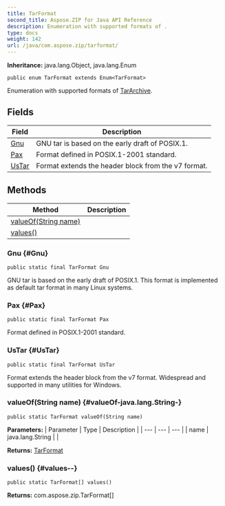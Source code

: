 ```yaml
---
title: TarFormat
second_title: Aspose.ZIP for Java API Reference
description: Enumeration with supported formats of .
type: docs
weight: 142
url: /java/com.aspose.zip/tarformat/
---
```


**Inheritance:**
java.lang.Object, java.lang.Enum
```
public enum TarFormat extends Enum<TarFormat>
```

Enumeration with supported formats of [TarArchive](../../com.aspose.zip/tararchive).
## Fields

| Field | Description |
| --- | --- |
| [Gnu](#Gnu) | GNU tar is based on the early draft of POSIX.1. |
| [Pax](#Pax) | Format defined in POSIX.1-2001 standard. |
| [UsTar](#UsTar) | Format extends the header block from the v7 format. |
## Methods

| Method | Description |
| --- | --- |
| [valueOf(String name)](#valueOf-java.lang.String-) |  |
| [values()](#values--) |  |
### Gnu {#Gnu}
```
public static final TarFormat Gnu
```


GNU tar is based on the early draft of POSIX.1. This format is implemented as default tar format in many Linux systems.

### Pax {#Pax}
```
public static final TarFormat Pax
```


Format defined in POSIX.1-2001 standard.

### UsTar {#UsTar}
```
public static final TarFormat UsTar
```


Format extends the header block from the v7 format. Widespread and supported in many utilities for Windows.

### valueOf(String name) {#valueOf-java.lang.String-}
```
public static TarFormat valueOf(String name)
```




**Parameters:**
| Parameter | Type | Description |
| --- | --- | --- |
| name | java.lang.String |  |

**Returns:**
[TarFormat](../../com.aspose.zip/tarformat)
### values() {#values--}
```
public static TarFormat[] values()
```




**Returns:**
com.aspose.zip.TarFormat[]
